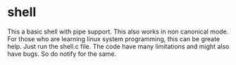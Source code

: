 # shell
This a basic shell with pipe support.
This also works in non canonical mode.
For those who are learning linux system programming, this can be greate help.
Just run the shell.c file.
The code have many limitations and might also have bugs.
So do notify for the same.
